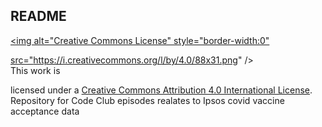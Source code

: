 ## README
<a rel="license" href="http://creativecommons.org/licenses/by/4.0/"><img alt="Creative Commons License" style="border-width:0"

src="https://i.creativecommons.org/l/by/4.0/88x31.png" /></a><br />This work is

licensed under a <a rel="license" href="http://creativecommons.org/licenses/by/4.0/">Creative Commons Attribution 4.0 International License</a>.
Repository for Code Club episodes realates to Ipsos covid vaccine acceptance data  